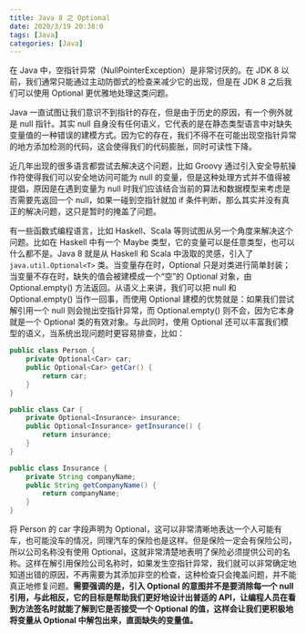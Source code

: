 ```yaml
---
title: Java 8 之 Optional
date: 2020/3/19 20:38:0
tags: [Java]
categories: [Java]
---
```


在 Java 中，空指针异常（NullPointerException）是非常讨厌的。在 JDK 8 以前，我们通常只能通过主动防御式的检查来减少它的出现，但是在 JDK 8 之后我们可以使用 Optional 更优雅地处理这类问题。

<!--more-->

Java 一直试图让我们意识不到指针的存在，但是由于历史的原因，有一个例外就是 null 指针。其实 null 自身没有任何语义，它代表的是在静态类型语言中对缺失变量值的一种错误的建模方式。因为它的存在，我们不得不在可能出现空指针异常的地方添加检测的代码，这会使得我们的代码膨胀，同时可读性下降。

近几年出现的很多语言都尝试去解决这个问题，比如 Groovy 通过引入安全导航操作符使得我们可以安全地访问可能为 null 的变量，但是这种处理方式并不值得被提倡，原因是在遇到变量为 null 时我们应该结合当前的算法和数据模型来考虑是否需要先返回一个 null，如果一碰到空指针就加 if 条件判断，那么其实并没有真正的解决问题，这只是暂时的掩盖了问题。

有一些函数式编程语言，比如 Haskell、Scala 等则试图从另一个角度来解决这个问题。比如在 Haskell 中有一个 Maybe 类型，它的变量可以是任意类型，也可以什么都不是。Java 8 就是从 Haskell 和 Scala 中汲取的灵感，引入了 `java.util.Optional<T>` 类。当变量存在时，Optional 只是对类进行简单封装；当变量不存在时，缺失的值会被建模成一个“空”的 Optional 对象，由 Optional.empty() 方法返回。从语义上来讲，我们可以把 null 和 Optional.empty() 当作一回事，而使用 Optional 建模的优势就是：如果我们尝试解引用一个 null 则会抛出空指针异常，而 Optional.empty() 则不会，因为它本身就是一个 Optional 类的有效对象。与此同时，使用 Optional 还可以丰富我们模型的语义，当系统出现问题时更容易排查，比如：

```java
public class Person {
    private Optional<Car> car;
    public Optional<Car> getCar() {
        return car;
    }
}

public class Car {
    private Optional<Insurance> insurance;
    public Optional<Insurance> getInsurance() {
        return insurance;
    }
}

public class Insurance {
    private String companyName;
    public String getCompanyName() {
        return companyName;
    }
}
```

将 Person 的 car 字段声明为 Optional，这可以非常清晰地表达一个人可能有车，也可能没车的情况，同理汽车的保险也是这样。但是保险一定会有保险公司，所以公司名称没有使用 Optional，这就非常清楚地表明了保险必须提供公司的名称。这样在解引用保险公司名称时，如果发生空指针异常，我们就可以非常确定地知道出错的原因，不再需要为其添加非空的检查，这种检查只会掩盖问题，并不能真正地修复问题。**需要强调的是，引入 Optional 的意图并不是要消除每一个 null 引用，与此相反，它的目标是帮助我们更好地设计出普适的 API，让编程人员在看到方法签名时就能了解到它是否接受一个 Optional 的值，这样会让我们更积极地将变量从 Optional 中解包出来，直面缺失的变量值。**
